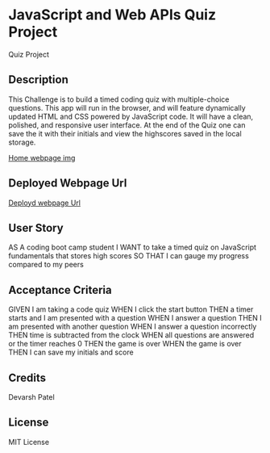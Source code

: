 # JavaScript and Web APIs Quiz Project
Quiz Project


## Description

This Challenge is  to build a timed coding quiz with multiple-choice questions. This app will run in the browser, and will feature dynamically updated HTML and CSS powered by JavaScript code. It will have a clean, polished, and responsive user interface. At the end of the Quiz one can save the it with their initials and view the highscores saved in the local storage.


[Home webpage img](./assets/Images/home-webpage-img.png)

## Deployed Webpage Url

[Deployd webpage Url](https://devarsh2395.github.io/Web-APIs-Quiz-Project/)





## User Story

AS A coding boot camp student
I WANT to take a timed quiz on JavaScript fundamentals that stores high scores
SO THAT I can gauge my progress compared to my peers

## Acceptance Criteria

GIVEN I am taking a code quiz
WHEN I click the start button
THEN a timer starts and I am presented with a question
WHEN I answer a question
THEN I am presented with another question
WHEN I answer a question incorrectly
THEN time is subtracted from the clock
WHEN all questions are answered or the timer reaches 0
THEN the game is over
WHEN the game is over
THEN I can save my initials and score



## Credits

Devarsh Patel

## License

MIT License